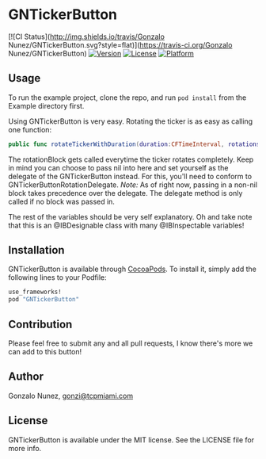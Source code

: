 # GNTickerButton

[![CI Status](http://img.shields.io/travis/Gonzalo Nunez/GNTickerButton.svg?style=flat)](https://travis-ci.org/Gonzalo Nunez/GNTickerButton)
[![Version](https://img.shields.io/cocoapods/v/GNTickerButton.svg?style=flat)](http://cocoapods.org/pods/GNTickerButton)
[![License](https://img.shields.io/cocoapods/l/GNTickerButton.svg?style=flat)](http://cocoapods.org/pods/GNTickerButton)
[![Platform](https://img.shields.io/cocoapods/p/GNTickerButton.svg?style=flat)](http://cocoapods.org/pods/GNTickerButton)

## Usage

To run the example project, clone the repo, and run `pod install` from the Example directory first.

Using GNTickerButton is very easy. Rotating the ticker is as easy as calling one function:

```swift
public func rotateTickerWithDuration(duration:CFTimeInterval, rotations repeatCount:Int = 1, rotationBlock: (Void -> Void)?) {
```

The rotationBlock gets called everytime the ticker rotates completely. Keep in mind you can choose to pass nil into here and set yourself as the delegate of the GNTickerButton instead. For this, you'll need to conform to GNTickerButtonRotationDelegate.
*Note:* As of right now, passing in a non-nil block takes precedence over the delegate. The delegate method is only called if no block was passed in.

The rest of the variables should be very self explanatory. Oh and take note that this is an @IBDesignable class with many @IBInspectable variables!

## Installation

GNTickerButton is available through [CocoaPods](http://cocoapods.org). 
To install it, simply add the following lines to your Podfile:

```ruby
use_frameworks!
pod "GNTickerButton"
```

## Contribution

Please feel free to submit any and all pull requests, I know there's more we can add to this button! 

## Author

Gonzalo Nunez, gonzi@tcpmiami.com

## License

GNTickerButton is available under the MIT license. See the LICENSE file for more info.
